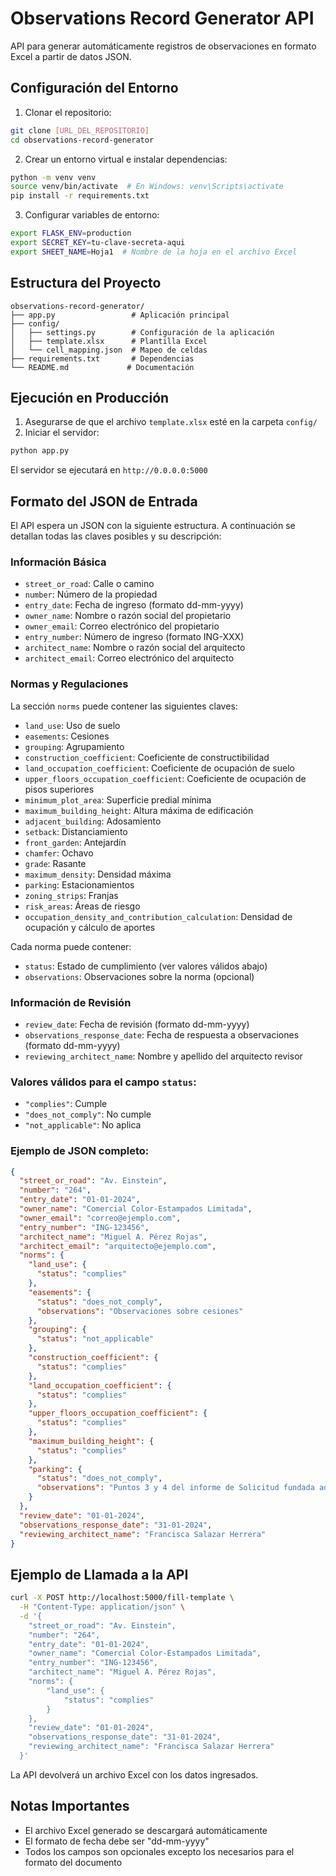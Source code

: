# Observations Record Generator API

API para generar automáticamente registros de observaciones en formato Excel a partir de datos JSON.

## Configuración del Entorno

1. Clonar el repositorio:

```bash
git clone [URL_DEL_REPOSITORIO]
cd observations-record-generator
```

2. Crear un entorno virtual e instalar dependencias:

```bash
python -m venv venv
source venv/bin/activate  # En Windows: venv\Scripts\activate
pip install -r requirements.txt
```

3. Configurar variables de entorno:

```bash
export FLASK_ENV=production
export SECRET_KEY=tu-clave-secreta-aqui
export SHEET_NAME=Hoja1  # Nombre de la hoja en el archivo Excel
```

## Estructura del Proyecto

```
observations-record-generator/
├── app.py                 # Aplicación principal
├── config/
│   ├── settings.py        # Configuración de la aplicación
│   ├── template.xlsx      # Plantilla Excel
│   └── cell_mapping.json  # Mapeo de celdas
├── requirements.txt       # Dependencias
└── README.md             # Documentación
```

## Ejecución en Producción

1. Asegurarse de que el archivo `template.xlsx` esté en la carpeta `config/`
2. Iniciar el servidor:

```bash
python app.py
```

El servidor se ejecutará en `http://0.0.0.0:5000`

## Formato del JSON de Entrada

El API espera un JSON con la siguiente estructura. A continuación se detallan todas las claves posibles y su descripción:

### Información Básica

- `street_or_road`: Calle o camino
- `number`: Número de la propiedad
- `entry_date`: Fecha de ingreso (formato dd-mm-yyyy)
- `owner_name`: Nombre o razón social del propietario
- `owner_email`: Correo electrónico del propietario
- `entry_number`: Número de ingreso (formato ING-XXX)
- `architect_name`: Nombre o razón social del arquitecto
- `architect_email`: Correo electrónico del arquitecto

### Normas y Regulaciones

La sección `norms` puede contener las siguientes claves:

- `land_use`: Uso de suelo
- `easements`: Cesiones
- `grouping`: Agrupamiento
- `construction_coefficient`: Coeficiente de constructibilidad
- `land_occupation_coefficient`: Coeficiente de ocupación de suelo
- `upper_floors_occupation_coefficient`: Coeficiente de ocupación de pisos superiores
- `minimum_plot_area`: Superficie predial mínima
- `maximum_building_height`: Altura máxima de edificación
- `adjacent_building`: Adosamiento
- `setback`: Distanciamiento
- `front_garden`: Antejardín
- `chamfer`: Ochavo
- `grade`: Rasante
- `maximum_density`: Densidad máxima
- `parking`: Estacionamientos
- `zoning_strips`: Franjas
- `risk_areas`: Áreas de riesgo
- `occupation_density_and_contribution_calculation`: Densidad de ocupación y cálculo de aportes

Cada norma puede contener:

- `status`: Estado de cumplimiento (ver valores válidos abajo)
- `observations`: Observaciones sobre la norma (opcional)

### Información de Revisión

- `review_date`: Fecha de revisión (formato dd-mm-yyyy)
- `observations_response_date`: Fecha de respuesta a observaciones (formato dd-mm-yyyy)
- `reviewing_architect_name`: Nombre y apellido del arquitecto revisor

### Valores válidos para el campo `status`:

- `"complies"`: Cumple
- `"does_not_comply"`: No cumple
- `"not_applicable"`: No aplica

### Ejemplo de JSON completo:

```json
{
  "street_or_road": "Av. Einstein",
  "number": "264",
  "entry_date": "01-01-2024",
  "owner_name": "Comercial Color-Estampados Limitada",
  "owner_email": "correo@ejemplo.com",
  "entry_number": "ING-123456",
  "architect_name": "Miguel A. Pérez Rojas",
  "architect_email": "arquitecto@ejemplo.com",
  "norms": {
    "land_use": {
      "status": "complies"
    },
    "easements": {
      "status": "does_not_comply",
      "observations": "Observaciones sobre cesiones"
    },
    "grouping": {
      "status": "not_applicable"
    },
    "construction_coefficient": {
      "status": "complies"
    },
    "land_occupation_coefficient": {
      "status": "complies"
    },
    "upper_floors_occupation_coefficient": {
      "status": "complies"
    },
    "maximum_building_height": {
      "status": "complies"
    },
    "parking": {
      "status": "does_not_comply",
      "observations": "Puntos 3 y 4 del informe de Solicitud fundada adjunta no se ajustan a preceptos de la DDU 260"
    }
  },
  "review_date": "01-01-2024",
  "observations_response_date": "31-01-2024",
  "reviewing_architect_name": "Francisca Salazar Herrera"
}
```

## Ejemplo de Llamada a la API

```bash
curl -X POST http://localhost:5000/fill-template \
  -H "Content-Type: application/json" \
  -d '{
    "street_or_road": "Av. Einstein",
    "number": "264",
    "entry_date": "01-01-2024",
    "owner_name": "Comercial Color-Estampados Limitada",
    "entry_number": "ING-123456",
    "architect_name": "Miguel A. Pérez Rojas",
    "norms": {
        "land_use": {
            "status": "complies"
        }
    },
    "review_date": "01-01-2024",
    "observations_response_date": "31-01-2024",
    "reviewing_architect_name": "Francisca Salazar Herrera"
  }'
```

La API devolverá un archivo Excel con los datos ingresados.

## Notas Importantes

- El archivo Excel generado se descargará automáticamente
- El formato de fecha debe ser "dd-mm-yyyy"
- Todos los campos son opcionales excepto los necesarios para el formato del documento
